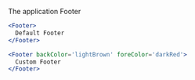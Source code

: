 The application Footer

```jsx
<Footer>
  Default Footer
</Footer>
```

```jsx
<Footer backColor='lightBrown' foreColor='darkRed'>
  Custom Footer
</Footer>
```
